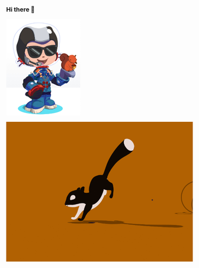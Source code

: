 ### Hi there 👋

<!--
This does not work with resize:
![alt text](./assets/octocat-avatar.jpg)
-->

<img src="./assets/octocat-avatar.jpg" width="200">

![](./assets/running-sql.gif)

<!--
**GaryGealy/GaryGealy** is a ✨ _special_ ✨ repository because its `README.md` (this file) appears on your GitHub profile.

Here are some ideas to get you started:

- 🔭 I’m currently working on ...
- 🌱 I’m currently learning ...
- 👯 I’m looking to collaborate on ...
- 🤔 I’m looking for help with ...
- 💬 Ask me about ...
- 📫 How to reach me: ...
- 😄 Pronouns: ...
- ⚡ Fun fact: ...
-->
